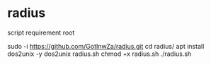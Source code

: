 # radius
script requirement root


sudo -i
https://github.com/GotInwZa/radius.git
cd radius/
apt install dos2unix -y
dos2unix radius.sh
chmod +x radius.sh
./radius.sh
